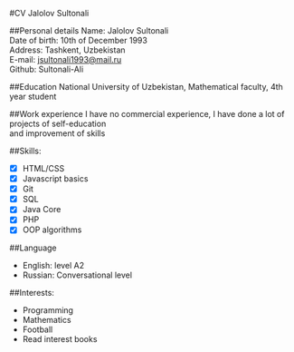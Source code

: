 #CV Jalolov Sultonali

##Personal details
Name: Jalolov Sultonali  
Date of birth: 10th of December 1993  
Address: Tashkent, Uzbekistan  
E-mail: jsultonali1993@mail.ru  
Github: Sultonali-Ali  

##Education
National University of Uzbekistan, Mathematical faculty, 4th year student

##Work experience
I have no commercial experience, I have done a lot of projects of self-education  
and improvement of skills

##Skills:
-[x] HTML/CSS  
-[x] Javascript basics
-[x] Git  
-[x] SQL  
-[x] Java Core
-[x] PHP
-[x] OOP algorithms

##Language
- English: level A2  
- Russian: Conversational level

##Interests:
* Programming  
* Mathematics
* Football
* Read interest books